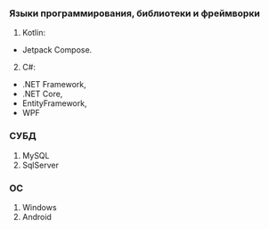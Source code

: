### Языки программирования, библиотеки и фреймворки

1. Kotlin:
  - Jetpack Compose.
2. C#:
  - .NET Framework,
  - .NET Core,
  - EntityFramework,
  - WPF

### СУБД
  1. MySQL
  2. SqlServer
### OC
  1. Windows
  2. Android
